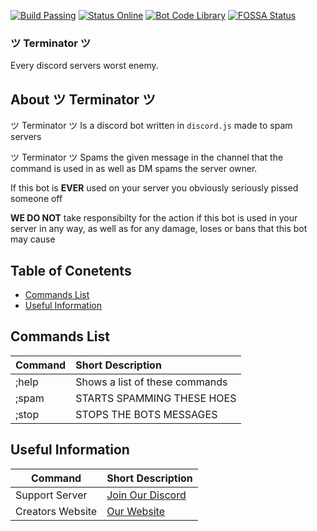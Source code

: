 [![Build Passing](https://img.shields.io/badge/build-Passing%20-green.svg?style=flat)](https://github.com/GrimDesignsFiveM/NinjaBot2.0/) [![Status Online](https://img.shields.io/badge/status-Online%20-brightgreen.svg?style=flat)](https://github.com/GrimDesignsFiveM/NinjaBot2.0/) [![Bot Code Library](https://img.shields.io/badge/code-discord.js-yellowgreen.svg)](https://discord.js.org/#/) [![FOSSA Status](https://app.fossa.io/api/projects/git%2Bgithub.com%2FGrimDesignsFiveM%2FNinjaBot2.0.svg?type=shield)](https://app.fossa.io/projects/git%2Bgithub.com%2FGrimDesignsFiveM%2FNinjaBot2.0?ref=badge_shield)


###  ツ Terminator ツ 
Every discord servers worst enemy.


##  About ツ Terminator ツ

ツ Terminator ツ Is a discord bot written in ``discord.js`` made to spam servers

ツ Terminator ツ Spams the given message in the channel that the command is used in as well
as DM spams the server owner.

If this bot is __**EVER**__ used on your server you obviously seriously pissed someone off

__**WE DO NOT**__ take responsibilty for the action if this bot is used in your server in any way, as well as for any damage, loses or bans that this bot may cause

## Table of Conetents
- [Commands List](#commands)
- [Useful Information](#usefulinformation)

<a name="help"></a>
## Commands List

| Command           | Short Description      |
| ----------------- |:---------------------- |
| ;help | Shows a list of these commands |
| ;spam  | STARTS SPAMMING THESE HOES |
| ;stop |  STOPS THE BOTS MESSAGES  |


<a name="usefulinformation"></a>
## Useful Information
         
| Command | Short Description |
| ------- |:----------------- |
| Support Server | [Join Our Discord](https://discord.gg/k689m4K) |
| Creators Website  | [Our Website](https://the-watchers.webnode.com/blog/) |
